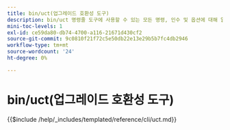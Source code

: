 ```yaml
---
title: bin/uct(업그레이드 호환성 도구)
description: bin/uct 명령줄 도구에 사용할 수 있는 모든 명령, 인수 및 옵션에 대해 알아봅니다.
mini-toc-levels: 1
exl-id: ce59da80-db74-4700-a116-21671d430cf2
source-git-commit: 9c0810f21f72c5e50db22e13e29b5b7fc4db2946
workflow-type: tm+mt
source-wordcount: '24'
ht-degree: 0%

---
```


# bin/uct(업그레이드 호환성 도구)

{{$include /help/_includes/templated/reference/cli/uct.md}}
